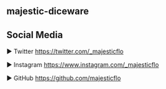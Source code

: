 ## majestic-diceware

## Social Media

► Twitter  https://twitter.com/_majesticflo

► Instagram https://www.instagram.com/_majesticflo

► GitHub https://github.com/majesticflo
